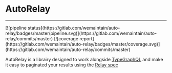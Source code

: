 # AutoRelay 
<hr />
[![pipeline status](https://gitlab.com/wemaintain/auto-relay/badges/master/pipeline.svg)](https://gitlab.com/wemaintain/auto-relay/commits/master) [![coverage report](https://gitlab.com/wemaintain/auto-relay/badges/master/coverage.svg)](https://gitlab.com/wemaintain/auto-relay/commits/master)

AutoRelay is a librairy designed to work alongside [TypeGraphQL](https://typegraphql.ml/) and make it easy to paginated your results using the [Relay spec](https://facebook.github.io/relay/graphql/connections.htm)

